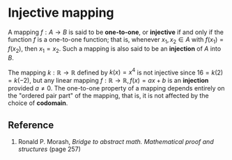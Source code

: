 # Injective mapping

A mapping $f: A \rightarrow B$ is said to be **one-to-one**, or **injective** if and only if the function $f$ is a one-to-one function; that is, whenever $x_1, x_2 \in A$ with $f(x_1) = f(x_2)$, then $x_1 = x_2$. Such a mapping is also said to be an **injection** of $A$ into $B$.

The mapping $k: \mathbb{R} \rightarrow \mathbb{R}$ defined by $k(x) = x^4$ is not injective since $16 = k(2) = k(-2)$, but any linear mapping $f: \mathbb{R} \rightarrow \mathbb{R}, f(x) = a x + b$ is an **injection** provided $a \neq 0$. The one-to-one property of a mapping depends entirely on the "ordered pair part" of the mapping, that is, it is not affected by the choice of **codomain**.

## Reference

1. Ronald P. Morash, *Bridge to abstract math. Mathematical proof and structures* (page 257)